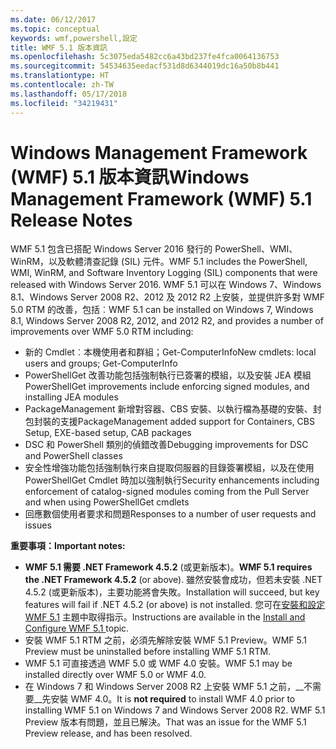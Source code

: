 ```yaml
---
ms.date: 06/12/2017
ms.topic: conceptual
keywords: wmf,powershell,設定
title: WMF 5.1 版本資訊
ms.openlocfilehash: 5c3075eda5482cc6a43bd237fe4fca0064136753
ms.sourcegitcommit: 54534635eedacf531d8d6344019dc16a50b8b441
ms.translationtype: HT
ms.contentlocale: zh-TW
ms.lasthandoff: 05/17/2018
ms.locfileid: "34219431"
---
```

# <a name="windows-management-framework-wmf-51-release-notes"></a><span data-ttu-id="91382-103">Windows Management Framework (WMF) 5.1 版本資訊</span><span class="sxs-lookup"><span data-stu-id="91382-103">Windows Management Framework (WMF) 5.1 Release Notes</span></span> #

<span data-ttu-id="91382-104">WMF 5.1 包含已搭配 Windows Server 2016 發行的 PowerShell、WMI、WinRM，以及軟體清查記錄 (SIL) 元件。</span><span class="sxs-lookup"><span data-stu-id="91382-104">WMF 5.1 includes the PowerShell, WMI, WinRM, and Software Inventory Logging (SIL) components that were released with Windows Server 2016.</span></span>
<span data-ttu-id="91382-105">WMF 5.1 可以在 Windows 7、Windows 8.1、Windows Server 2008 R2、2012 及 2012 R2 上安裝，並提供許多對 WMF 5.0 RTM 的改善，包括︰</span><span class="sxs-lookup"><span data-stu-id="91382-105">WMF 5.1 can be installed on Windows 7, Windows 8.1, Windows Server 2008 R2, 2012, and 2012 R2, and provides a number of improvements over WMF 5.0 RTM including:</span></span>

- <span data-ttu-id="91382-106">新的 Cmdlet︰本機使用者和群組；Get-ComputerInfo</span><span class="sxs-lookup"><span data-stu-id="91382-106">New cmdlets: local users and groups; Get-ComputerInfo</span></span>
- <span data-ttu-id="91382-107">PowerShellGet 改善功能包括強制執行已簽署的模組，以及安裝 JEA 模組</span><span class="sxs-lookup"><span data-stu-id="91382-107">PowerShellGet improvements include enforcing signed modules, and installing JEA modules</span></span>
- <span data-ttu-id="91382-108">PackageManagement 新增對容器、CBS 安裝、以執行檔為基礎的安裝、封包封裝的支援</span><span class="sxs-lookup"><span data-stu-id="91382-108">PackageManagement added support for Containers, CBS Setup, EXE-based setup, CAB packages</span></span>
- <span data-ttu-id="91382-109">DSC 和 PowerShell 類別的偵錯改善</span><span class="sxs-lookup"><span data-stu-id="91382-109">Debugging improvements for DSC and PowerShell classes</span></span>
- <span data-ttu-id="91382-110">安全性增強功能包括強制執行來自提取伺服器的目錄簽署模組，以及在使用 PowerShellGet Cmdlet 時加以強制執行</span><span class="sxs-lookup"><span data-stu-id="91382-110">Security enhancements including enforcement of catalog-signed modules coming from the Pull Server and when using PowerShellGet cmdlets</span></span>
- <span data-ttu-id="91382-111">回應數個使用者要求和問題</span><span class="sxs-lookup"><span data-stu-id="91382-111">Responses to a number of user requests and issues</span></span>

<span data-ttu-id="91382-112">**重要事項：**</span><span class="sxs-lookup"><span data-stu-id="91382-112">**Important notes:**</span></span>

- <span data-ttu-id="91382-113">**WMF 5.1 需要 .NET Framework 4.5.2** (或更新版本)。</span><span class="sxs-lookup"><span data-stu-id="91382-113">**WMF 5.1 requires the .NET Framework 4.5.2** (or above).</span></span> <span data-ttu-id="91382-114">雖然安裝會成功，但若未安裝 .NET 4.5.2 (或更新版本)，主要功能將會失敗。</span><span class="sxs-lookup"><span data-stu-id="91382-114">Installation will succeed, but key features will fail if .NET 4.5.2 (or above) is not installed.</span></span> <span data-ttu-id="91382-115">您可在[安裝和設定 WMF 5.1](https://msdn.microsoft.com/powershell/wmf/5.1/install-configure) 主題中取得指示。</span><span class="sxs-lookup"><span data-stu-id="91382-115">Instructions are available in the [Install and Configure WMF 5.1 ](https://msdn.microsoft.com/powershell/wmf/5.1/install-configure) topic.</span></span>
- <span data-ttu-id="91382-116">安裝 WMF 5.1 RTM 之前，必須先解除安裝 WMF 5.1 Preview。</span><span class="sxs-lookup"><span data-stu-id="91382-116">WMF 5.1 Preview must be uninstalled before installing WMF 5.1 RTM.</span></span>
- <span data-ttu-id="91382-117">WMF 5.1 可直接透過 WMF 5.0 或 WMF 4.0 安裝。</span><span class="sxs-lookup"><span data-stu-id="91382-117">WMF 5.1 may be installed directly over WMF 5.0 or WMF 4.0.</span></span>
- <span data-ttu-id="91382-118">在 Windows 7 和 Windows Server 2008 R2 上安裝 WMF 5.1 之前，__不需要__先安裝 WMF 4.0。</span><span class="sxs-lookup"><span data-stu-id="91382-118">It is __not required__ to install WMF 4.0 prior to installing WMF 5.1 on Windows 7 and Windows Server 2008 R2.</span></span> <span data-ttu-id="91382-119">WMF 5.1 Preview 版本有問題，並且已解決。</span><span class="sxs-lookup"><span data-stu-id="91382-119">That was an issue for the WMF 5.1 Preview release, and has been resolved.</span></span>
